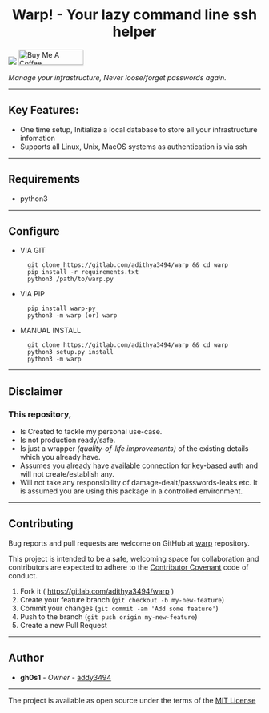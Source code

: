<p align="center">
<h1 align="center">Warp! - Your lazy command line ssh helper</h1>

![](https://img.shields.io/badge/license-MIT-green.svg?style=flat)
<a href="https://www.buymeacoffee.com/addy3494" target="_blank"><img src="https://www.buymeacoffee.com/assets/img/custom_images/orange_img.png" alt="Buy Me A Coffee" style="height: 30px !important;width: 130px !important;box-shadow: 0px 3px 2px 0px rgba(190, 190, 190, 0.5) !important;-webkit-box-shadow: 0px 3px 2px 0px rgba(190, 190, 190, 0.5) !important;" ></a>

*Manage your infrastructure, Never loose/forget passwords again.*

***
## Key Features:
- One time setup, Initialize a local database to store all your infrastructure infomation
- Supports all Linux, Unix, MacOS systems as authentication is via ssh

***
## Requirements
- python3
***
## Configure
* VIA GIT
  ```
    git clone https://gitlab.com/adithya3494/warp && cd warp
    pip install -r requirements.txt
    python3 /path/to/warp.py
  ```
* VIA PIP
  ```
    pip install warp-py
    python3 -m warp (or) warp
  ```
* MANUAL INSTALL
  ```
    git clone https://gitlab.com/adithya3494/warp && cd warp
    python3 setup.py install
    python3 -m warp
  ```
***
## Disclaimer

### This repository,
* Is Created to tackle my personal use-case.
* Is not production ready/safe.
* Is just a wrapper *(quality-of-life improvements)* of the existing details which you already have.
* Assumes you already have available connection for key-based auth and will not create/establish any.
* Will not take any responsibility of damage-dealt/passwords-leaks etc. It is assumed you are using this package in a controlled environment.

***
## Contributing
Bug reports and pull requests are welcome on GitHub at [warp]( https://gitlab.com/adithya3494/warp ) repository.

This project is intended to be a safe, welcoming space for collaboration and contributors are expected to adhere to the
[Contributor Covenant](http://contributor-covenant.org) code of conduct.

  1. Fork it ( https://gitlab.com/adithya3494/warp )
  1. Create your feature branch (`git checkout -b my-new-feature`)
  1. Commit your changes (`git commit -am 'Add some feature'`)
  1. Push to the branch (`git push origin my-new-feature`)
  1. Create a new Pull Request

***
## Author
* **gh0s1** - *Owner* - [addy3494]( https://github.com/addy3494 )
***

The project is available as open source under the terms of the [MIT License](LICENSE)
